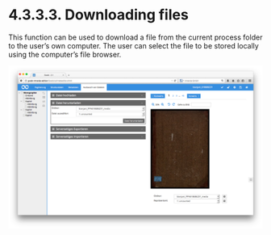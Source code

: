 # 4.3.3.3. Downloading files

This function can be used to download a file from the current process folder to the user’s own computer. The user can select the file to be stored locally using the computer’s file browser.

![Downloading a file](../../../../.gitbook/assets/55d.png)

